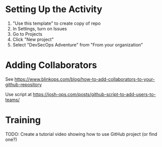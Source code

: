 # Setting Up the Activity
1. "Use this template" to create copy of repo
2. In Settings, turn on Issues
3. Go to Projects
4. Click "New project"
5. Select "DevSecOps Adventure" from "From your organization"

# Adding Collaborators
See https://www.blinkops.com/blog/how-to-add-collaborators-to-your-github-repository

Use script at https://josh-ops.com/posts/github-script-to-add-users-to-teams/

# Training
TODO: Create a tutorial video showing how to use GitHub project (or find one?)

